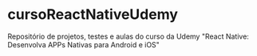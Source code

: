 # cursoReactNativeUdemy
Repositório de projetos, testes e aulas do curso da Udemy "React Native: Desenvolva APPs Nativas para Android e iOS"

